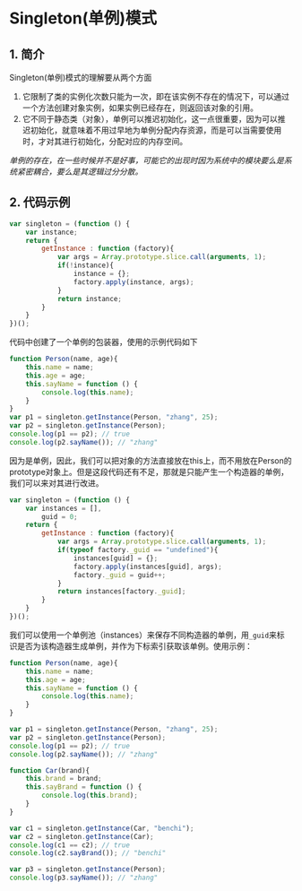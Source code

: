 # Singleton(单例)模式

## 1. 简介

Singleton(单例)模式的理解要从两个方面

1. 它限制了类的实例化次数只能为一次，即在该实例不存在的情况下，可以通过一个方法创建对象实例，如果实例已经存在，则返回该对象的引用。
2. 它不同于静态类（对象），单例可以推迟初始化，这一点很重要，因为可以推迟初始化，就意味着不用过早地为单例分配内存资源，而是可以当需要使用时，才对其进行初始化，分配对应的内存空间。

*单例的存在，在一些时候并不是好事，可能它的出现时因为系统中的模块要么是系统紧密耦合，要么是其逻辑过分分散。*

## 2. 代码示例

```javascript
var singleton = (function () {
    var instance;
    return {
        getInstance : function (factory){
            var args = Array.prototype.slice.call(arguments, 1);
            if(!instance){
                instance = {};
                factory.apply(instance, args);
            }
            return instance;
        }
    }
})();
```

代码中创建了一个单例的包装器，使用的示例代码如下

```javascript
function Person(name, age){
    this.name = name;
    this.age = age;
    this.sayName = function () {
        console.log(this.name);
    }
}
var p1 = singleton.getInstance(Person, "zhang", 25);
var p2 = singleton.getInstance(Person);
console.log(p1 == p2); // true
console.log(p2.sayName()); // "zhang"
```

因为是单例，因此，我们可以把对象的方法直接放在this上，而不用放在Person的prototype对象上。但是这段代码还有不足，那就是只能产生一个构造器的单例，我们可以来对其进行改进。

```javascript
var singleton = (function () {
    var instances = [],
        guid = 0;
    return {
        getInstance : function (factory){
            var args = Array.prototype.slice.call(arguments, 1);
            if(typeof factory._guid == "undefined"){ 
                instances[guid] = {};
                factory.apply(instances[guid], args);
                factory._guid = guid++;
            }
            return instances[factory._guid];
        }
    }
})();
```

我们可以使用一个单例池（instances）来保存不同构造器的单例，用`_guid`来标识是否为该构造器生成单例，并作为下标索引获取该单例。使用示例：

```javascript
function Person(name, age){
    this.name = name;
    this.age = age;
    this.sayName = function () {
        console.log(this.name);
    }
}

var p1 = singleton.getInstance(Person, "zhang", 25);
var p2 = singleton.getInstance(Person);
console.log(p1 == p2); // true
console.log(p2.sayName()); // "zhang"

function Car(brand){
    this.brand = brand;
    this.sayBrand = function () {
        console.log(this.brand);
    }
}

var c1 = singleton.getInstance(Car, "benchi");
var c2 = singleton.getInstance(Car);
console.log(c1 == c2); // true
console.log(c2.sayBrand()); // "benchi"

var p3 = singleton.getInstance(Person);
console.log(p3.sayName()); // "zhang"
```
